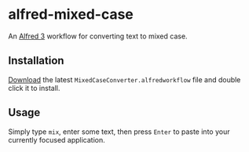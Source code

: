 # alfred-mixed-case

An [Alfred 3](https://www.alfredapp.com/) workflow for converting text to mixed case.

## Installation

[Download](https://github.com/goronfreeman/alfred-mixed-case/releases/latest) the latest `MixedCaseConverter.alfredworkflow` file and double click it to install.

## Usage

Simply type `mix`, enter some text, then press `Enter` to paste into your currently focused application.
